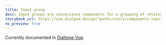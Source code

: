 ```yaml
---
title: Input group
desc: Input groups are convenience components for a grouping of related inputs. While each input within the group could be independent, the `v-model` on the group provides a convenient interface for determining the current state of the group.
storybook_url: https://vue.dialpad.design/?path=/story/components-input-group--default
no_preview: true
---
```


<aside class="d-notice d-notice--info d-mt24 d-wmx100p" role="status" aria-hidden="false">
  <div class="d-notice__icon">
    <dt-icon name="info"></dt-icon>
  </div>
  <div class="d-notice__content d-stack4">
    <p class="d-notice__message">

Currently documented in [Dialtone Vue](https://vue.dialpad.design/?path=/docs/components-input-group--default).
    </p>
  </div>
</aside>
